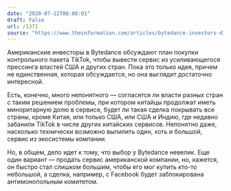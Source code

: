```yaml
---
date: "2020-07-22T08:08:01"
draft: False
url: /1371
source: "https://www.theinformation.com/articles/bytedance-investors-discuss-tiktok-purchase"
---
```


Американские инвесторы в Bytedance обсуждают план покупки контрольного пакета TikTok, чтобы вывести сервис из усиливающегося прессинга властей США и других стран. Пока это только идея, причем не единственная, которая обсуждается, но она выглядит достаточно интересной. 

Есть, конечно, много непонятного — согласятся ли власти разных стран с таким решением проблемы, при котором китайцы продолжат иметь миноритарную долю в сервисе, будет ли такая сделка покрывать все страны, кроме Китая, или только США, или США и Индию, где недавно забанили TikTok в числе других китайских сервисов. Непонятно даже, насколько технически возможно выпилить один, хоть и большой, сервис из экосистемы компании.

Но, в общем, дело идет к тому, что выбор у Bytedance невелик. Еще один вариант — продать сервис американской компании, но, кажется, он быстро стал слишком большим, чтобы его мог купить кто-то небольшой, а сделка, например, с Facebook будет заблокирована антимонопольным комитетом.
